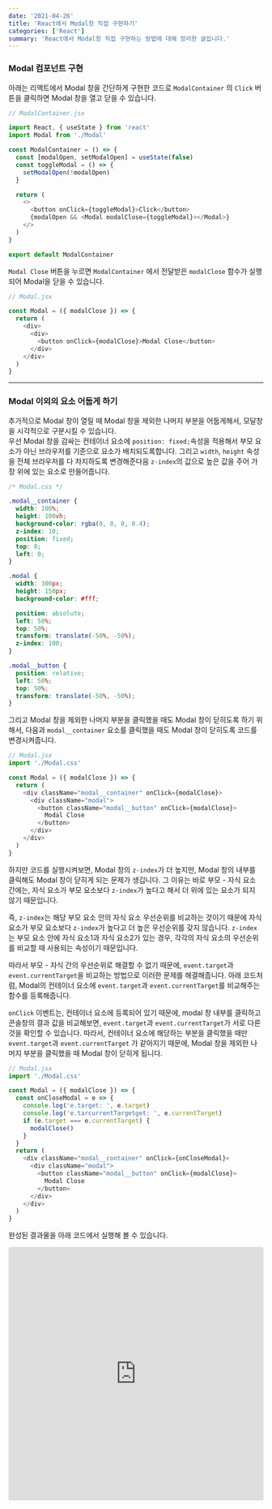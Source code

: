 ```yaml
---
date: '2021-04-26'
title: 'React에서 Modal창 직접 구현하기'
categories: ['React']
summary: 'React에서 Modal창 직접 구현하는 방법에 대해 정리한 글입니다.'
---
```


### Modal 컴포넌트 구현

아래는 리액트에서 Modal 창을 간단하게 구현한 코드로 `ModalContainer` 의 `Click` 버튼을 클릭하면 Modal 창을 열고 닫을 수 있습니다.

```js
// ModalContainer.jsx

import React, { useState } from 'react'
import Modal from './Modal'

const ModalContainer = () => {
  const [modalOpen, setModalOpen] = useState(false)
  const toggleModal = () => {
    setModalOpen(!modalOpen)
  }

  return (
    <>
      <button onClick={toggleModal}>Click</button>
      {modalOpen && <Modal modalClose={toggleModal}></Modal>}
    </>
  )
}

export default ModalContainer
```

`Modal Close` 버튼을 누르면 `ModalContainer` 에서 전달받은 `modalClose` 함수가 실행되어 Modal을 닫을 수 있습니다.

```js
// Modal.jsx

const Modal = ({ modalClose }) => {
  return (
    <div>
      <div>
        <button onClick={modalClose}>Modal Close</button>
      </div>
    </div>
  )
}
```

---

### Modal 이외의 요소 어둡게 하기

추가적으로 Modal 창이 열릴 때 Modal 창을 제외한 나머지 부분을 어둡게해서, 모달창을 시각적으로 구분시킬 수 있습니다. <br/>
우선 Modal 창을 감싸는 컨테이너 요소에 `position: fixed;`속성을 적용해서 부모 요소가 아닌 브라우저를 기준으로 요소가 배치되도록합니다. 그리고 `width`, `height` 속성을 전체 브라우저를 다 차지하도록 변경해준다음 `z-index`의 값으로 높은 값을 주어 가장 위에 있는 요소로 만들어줍니다.

```css
/* Modal.css */

.modal__container {
  width: 100%;
  height: 100vh;
  background-color: rgba(0, 0, 0, 0.4);
  z-index: 10;
  position: fixed;
  top: 0;
  left: 0;
}

.modal {
  width: 300px;
  height: 150px;
  background-color: #fff;

  position: absolute;
  left: 50%;
  top: 50%;
  transform: translate(-50%, -50%);
  z-index: 100;
}

.modal__button {
  position: relative;
  left: 50%;
  top: 50%;
  transform: translate(-50%, -50%);
}
```

그리고 Modal 창을 제외한 나머지 부분을 클릭했을 때도 Modal 창이 닫히도록 하기 위해서, 다음과 `modal__container` 요소를 클릭했을 때도 Modal 창이 닫히도록 코드를 변경시켜줍니다.

```js
// Modal.jsx
import './Modal.css'

const Modal = ({ modalClose }) => {
  return (
    <div className="modal__container" onClick={modalClose}>
      <div className="modal">
        <button className="modal__button" onClick={modalClose}>
          Modal Close
        </button>
      </div>
    </div>
  )
}
```

하지만 코드를 실행시켜보면, Modal 창의 `z-index`가 더 높지만, Modal 창의 내부를 클릭해도 Modal 창이 닫히게 되는 문제가 생깁니다. 그 이유는 바로 부모 - 자식 요소 간에는, 자식 요소가 부모 요소보다 `z-index`가 높다고 해서 더 위에 있는 요소가 되지 않기 때문입니다.

즉, `z-index`는 해당 부모 요소 안의 자식 요소 우선순위를 비교하는 것이기 때문에 자식 요소가 부모 요소보다 `z-index`가 높다고 더 높은 우선순위를 갖지 않습니다. `z-index`는 부모 요소 안에 자식 요소1과 자식 요소2가 있는 경우, 각각의 자식 요소의 우선순위를 비교할 때 사용되는 속성이기 때문입니다.

따라서 부모 - 자식 간의 우선순위로 해결할 수 없기 때문에, `event.target`과 `event.currentTarget`을 비교하는 방법으로 이러한 문제를 해결해줍니다. 아래 코드처럼, Modal의 컨테이너 요소에 `event.target`과 `event.currentTarget`를 비교해주는 함수를 등록해줍니다.

`onClick` 이벤트는, 컨테이너 요소에 등록되어 있기 때문에, modal 창 내부를 클릭하고 콘솔창의 결과 값을 비교해보면, `event.target`과 `event.currentTarget`가 서로 다른 것을 확인할 수 있습니다. 따라서, 컨테이너 요소에 해당하는 부분을 클릭했을 때만 `event.target`과 `event.currentTarget` 가 같아지기 때문에, Modal 창을 제외한 나머지 부분을 클릭했을 때 Modal 창이 닫히게 됩니다.

```js
// Modal.jsx
import './Modal.css'

const Modal = ({ modalClose }) => {
  const onCloseModal = e => {
    console.log('e.target: ', e.target)
    console.log('e.tarcurrentTargetget: ', e.currentTarget)
    if (e.target === e.currentTarget) {
      modalClose()
    }
  }
  return (
    <div className="modal__container" onClick={onCloseModal}>
      <div className="modal">
        <button className="modal__button" onClick={modalClose}>
          Modal Close
        </button>
      </div>
    </div>
  )
}
```

완성된 결과물을 아래 코드에서 실행해 볼 수 있습니다.

<iframe src="https://codesandbox.io/embed/reacteseo-modal-cang-jigjeob-guhyeonhagi-hsk8jd?fontsize=14&hidenavigation=1&theme=dark&view=split"
     style="width:100%; height:500px; border:0; border-radius: 4px; overflow:hidden;"
     title="React에서 Modal 창 직접 구현하기"
     allow="accelerometer; ambient-light-sensor; camera; encrypted-media; geolocation; gyroscope; hid; microphone; midi; payment; usb; vr; xr-spatial-tracking"
     sandbox="allow-forms allow-modals allow-popups allow-presentation allow-same-origin allow-scripts"
   ></iframe>
